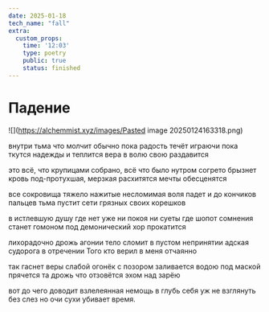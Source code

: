 ```yaml
---
date: 2025-01-18
tech_name: "fall"
extra:
  custom_props:
    time: '12:03'
    type: poetry
    public: true
    status: finished
---
```

# Падение

![](https://alchemmist.xyz/images/Pasted image 20250124163318.png)

внутри  тьма
что молчит обычно
пока радость течёт
играючи
пока ткутся надежды
и теплится
вера в волю свою
раздавится

это всё, что
крупицами собрано,
всё что было 
нутром согрето
брызнет кровь
под-протухшая, мерзкая
расхитятся мечты
обесценятся

все сокровища 
тяжело нажитые
несломимая воля
падет
и до кончиков пальцев
тьма пустит
сети грязных
своих корешков

в истлевшую душу
где нет уже 
ни покоя
ни суеты
где шопот сомнения
станет гомоном
под демонический хор
прокатится

лихорадочно
дрожь агонии
тело сломит
в пустом непринятии
адская судорога
в отречении
Того кто верил 
в меня отчаянно

так гаснет веры
слабой огонёк
с позором
заливается водою
под маской 
прячется та дрожь
что отзовётся эхом
над зарёю

вот до чего 
доводит
взлелеянная немощь
в глубь себя
уж не взглянуть 
без слез
но очи сухи
убивает время.